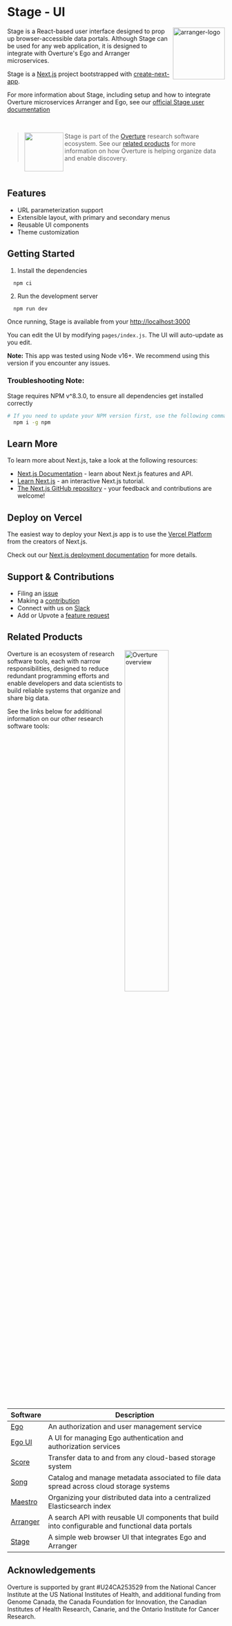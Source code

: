 # Stage - UI

<div>
<img align="right" width="120vw" src="productDMS.svg" alt="arranger-logo"/>
</div>

Stage is a React-based user interface designed to prop up browser-accessible data portals. Although Stage can be used for any web application, it is designed to integrate with Overture's Ego and Arranger microservices.

Stage is a [Next.js](https://nextjs.org/) project bootstrapped with [create-next-app](https://github.com/vercel/next.js/tree/canary/packages/create-next-app).

For more information about Stage, including setup and how to integrate Overture microservices Arranger and Ego, see our [official Stage user documentation](https://www.overture.bio/documentation/stage/)

<!--Blockqoute-->

</br>

> <div>
> <img align="left" src="ov-logo.png" height="90"/>
> </div>
>
> Stage is part of the [Overture](https://www.overture.bio/) research software ecosystem. See our [related products](#related-products) for more information on how Overture is helping organize data and enable discovery.

<!--Blockqoute-->

</br>

## Features

- URL parameterization support
- Extensible layout, with primary and secondary menus
- Reusable UI components
- Theme customization

## Getting Started

1. Install the dependencies

```shell
  npm ci
```

2. Run the development server

```shell
  npm run dev
```

Once running, Stage is available from your [http://localhost:3000](http://localhost:3000)

You can edit the UI by modifying `pages/index.js`. The UI will auto-update as you edit.

**Note:** This app was tested using Node v16+. We recommend using this version if you encounter any issues.

### Troubleshooting Note:

Stage requires NPM v^8.3.0, to ensure all dependencies get installed correctly

```bash
# If you need to update your NPM version first, use the following command:
  npm i -g npm
```

## Learn More

To learn more about Next.js, take a look at the following resources:

- [Next.js Documentation](https://nextjs.org/docs) - learn about Next.js features and API.
- [Learn Next.js](https://nextjs.org/learn) - an interactive Next.js tutorial.
- [The Next.js GitHub repository](https://github.com/vercel/next.js/) - your feedback and contributions are welcome!

## Deploy on Vercel

The easiest way to deploy your Next.js app is to use the [Vercel Platform](https://vercel.com/import?utm_medium=default-template&filter=next.js&utm_source=create-next-app&utm_campaign=create-next-app-readme) from the creators of Next.js.

Check out our [Next.js deployment documentation](https://nextjs.org/docs/deployment) for more details.

## Support & Contributions

- Filing an [issue](https://github.com/overture-stack/stage/issues)
- Making a [contribution](https://github.com/overture-stack/.github/blob/master/CONTRIBUTING.md)
- Connect with us on [Slack](https://join.slack.com/t/overture-bio/shared_invite/zt-21tdumtdh-9fP1TFeLepK4~Lc377rOYw)
- Add or Upvote a [feature request](https://github.com/overture-stack/stage/issues/new?assignees=&labels=&projects=&template=Feature_Requests.md)

## Related Products

<div>
  <img align="right" alt="Overture overview" src="https://www.overture.bio/static/124ca0fede460933c64fe4e50465b235/a6d66/system-diagram.png" width="45%" hspace="5">
</div>

Overture is an ecosystem of research software tools, each with narrow responsibilities, designed to reduce redundant programming efforts and enable developers and data scientists to build reliable systems that organize and share big data.

See the links below for additional information on our other research software tools:

</br>

| Software                                               | Description                                                                                       |
| ------------------------------------------------------ | ------------------------------------------------------------------------------------------------- |
| [Ego](https://github.com/overture-stack/ego)           | An authorization and user management service                                                      |
| [Ego UI](https://github.com/overture-stack/ego-ui)     | A UI for managing Ego authentication and authorization services                                   |
| [Score](https://github.com/overture-stack/score)       | Transfer data to and from any cloud-based storage system                                          |
| [Song](https://github.com/overture-stack/song)         | Catalog and manage metadata associated to file data spread across cloud storage systems           |
| [Maestro](https://github.com/overture-stack/maestro)   | Organizing your distributed data into a centralized Elasticsearch index                           |
| [Arranger](https://github.com/overture-stack/arranger) | A search API with reusable UI components that build into configurable and functional data portals |
| [Stage](https://github.com/overture-stack/stage)       | A simple web browser UI that integrates Ego and Arranger                                          |

## Acknowledgements

Overture is supported by grant #U24CA253529 from the National Cancer Institute at the US National Institutes of Health, and additional funding from Genome Canada, the Canada Foundation for Innovation, the Canadian Institutes of Health Research, Canarie, and the Ontario Institute for Cancer Research.
